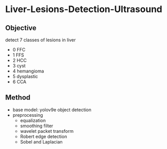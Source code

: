 # Liver-Lesions-Detection-Ultrasound
## Objective
detect 7 classes of lesions in liver 
- 0	FFC
- 1	FFS
- 2	HCC
- 3	cyst
- 4	hemangioma
- 5	dysplastic
- 6	CCA

## Method
- base model: yolov9e object detection
- preprocessing 
  - equalization
  - smoothing filter
  - wavelet packet transform
  - Robert edge detection
  - Sobel and Laplacian

